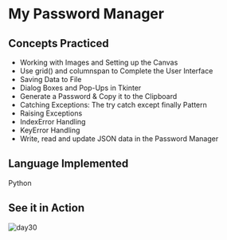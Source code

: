 # My Password Manager
## Concepts Practiced
- Working with Images and Setting up the Canvas
- Use grid() and columnspan to Complete the User Interface
- Saving Data to File
- Dialog Boxes and Pop-Ups in Tkinter
- Generate a Password & Copy it to the Clipboard
- Catching Exceptions: The try catch except finally Pattern
- Raising Exceptions
- IndexError Handling
- KeyError Handling
- Write, read and update JSON data in the Password Manager

## Language Implemented
Python

## See it in Action
![day30](https://user-images.githubusercontent.com/98851253/155762618-0213df0c-ff0e-4ce1-bd8a-ddd53a546f42.gif)
